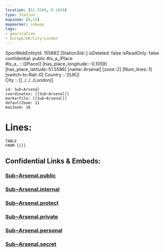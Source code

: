 ```yaml
---
location: [51.5586,-0.1059] 
type: Station 
mapzoom: [8,15] 
mapmarker: subway 
tags:
- geo/station
- Europe/UK/City~London
---
```

SpocWebEntityId: 155882
[StationSId::] 
isDeleted: false
isReadOnly: false
confidential: public
#is_a_/Place  
#is_a_ :: [[Place]] 
[has_place_longitude::-0.1059] 
[has_place_latitude::51.5586] 
[name::Arsenal] 
[zone::2] 
[Num_lines::1] 
[switch-to-Rail::0] 
Country :: [[UK]]  
City :: [[../../../London]]  


```leaflet
id: Sub~Arsenal
coordinates: [[Sub~Arsenal]] 
markerFile: [[Sub~Arsenal]] 
defaultZoom: 11 
maxZoom: 18
```


# Lines: 
```dataview
TABLE 
FROM [[]] 
```


## Confidential Links & Embeds: 

### [Sub~Arsenal.public](/_public/\Earth\Continent\Europe\Europe~North\UK\England\Regions~England\London,Greater\cities~GreaterLondon\Underground\StationSub~Arsenal.public.md) 

### [Sub~Arsenal.internal](/_internal/\Earth\Continent\Europe\Europe~North\UK\England\Regions~England\London,Greater\cities~GreaterLondon\Underground\StationSub~Arsenal.internal.md) 

### [Sub~Arsenal.protect](/_protect/\Earth\Continent\Europe\Europe~North\UK\England\Regions~England\London,Greater\cities~GreaterLondon\Underground\StationSub~Arsenal.protect.md) 

### [Sub~Arsenal.private](/_private/\Earth\Continent\Europe\Europe~North\UK\England\Regions~England\London,Greater\cities~GreaterLondon\Underground\StationSub~Arsenal.private.md) 

### [Sub~Arsenal.personal](/_personal/\Earth\Continent\Europe\Europe~North\UK\England\Regions~England\London,Greater\cities~GreaterLondon\Underground\StationSub~Arsenal.personal.md) 

### [Sub~Arsenal.secret](/_secret/\Earth\Continent\Europe\Europe~North\UK\England\Regions~England\London,Greater\cities~GreaterLondon\Underground\StationSub~Arsenal.secret.md)

